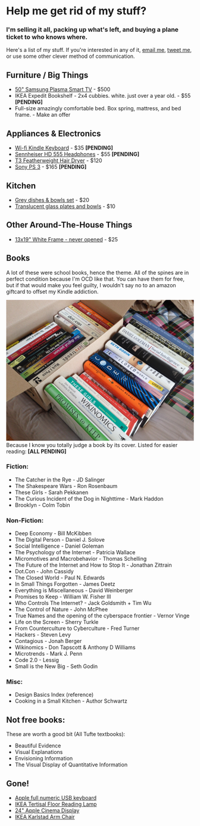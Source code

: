 # Help me get rid of my stuff?

### I'm selling it all, packing up what's left, and buying a plane ticket to who knows where. 

Here's a list of my stuff. If you're interested in any of it, [email me](mailto:jenn@jennvargas.com), [tweet me](http://twitter.com/jennjenn), or use some other clever method of communication.

## Furniture / Big Things

* [50" Samsung Plasma Smart TV](http://newyork.craigslist.org/mnh/ele/4495752893.html) - $500
* IKEA Expedit Bookshelf - 2x4 cubbies. white. just over a year old. - $55 **[PENDING]**
* Full-size amazingly comfortable bed. Box spring, mattress, and bed frame. - Make an offer

## Appliances & Electronics

* [Wi-fi Kindle Keyboard](http://newyork.craigslist.org/mnh/ele/4505641528.html) - $35 **[PENDING]**
* [Sennheiser HD 555 Headphones](http://newyork.craigslist.org/mnh/ele/4495906226.html) - $55 **[PENDING]**
* [T3 Featherweight Hair Dryer](http://newyork.craigslist.org/mnh/hab/4495939685.html) - $120
* [Sony PS 3](http://newyork.craigslist.org/mnh/vgm/4509393497.html) - $165 **[PENDING]**

## Kitchen
* [Grey dishes & bowls set](http://newyork.craigslist.org/mnh/hsh/4509309381.html) - $20
* [Translucent glass plates and bowls](http://newyork.craigslist.org/mnh/hsh/4509313821.html) - $10

## Other Around-The-House Things
* [13x19" White Frame - never opened](http://newyork.craigslist.org/mnh/hsh/4505841296.html) - $25

## Books
A lot of these were school books, hence the theme. All of the spines are in perfect condition because I'm OCD like that. You can have them for free, but if that would make you feel guilty, I wouldn't say no to an amazon giftcard to offset my Kindle addiction.

![Because I know you totally judge a book by its cover](images/books.jpg)
Because I know you totally judge a book by its cover. Listed for easier reading:  **[ALL PENDING]**

### Fiction:
- The Catcher in the Rye - JD Salinger
- The Shakespeare Wars - Ron Rosenbaum
- These Girls - Sarah Pekkanen
- The Curious Incident of the Dog in Nighttime - Mark Haddon
- Brooklyn - Colm Tobin

### Non-Fiction:
- Deep Economy - Bill McKibben
- The Digital Person - Daniel J. Solove
- Social Intelligence - Daniel Goleman
- The Psychology of the Internet - Patricia Wallace
- Micromotives and Macrobehavior - Thomas Schelling
- The Future of the Internet and How to Stop It - Jonathan Zittrain
- Dot.Con - John Cassidy
- The Closed World - Paul N. Edwards
- In Small Things Forgotten - James Deetz
- Everything is Miscellaneous - David Weinberger
- Promises to Keep - William W. Fisher III
- Who Controls The Internet? - Jack Goldsmith + Tim Wu
- The Control of Nature - John McPhee
- True Names and the opening of the cyberspace frontier - Vernor Vinge
- Life on the Screen - Sherry Turkle
- From Counterculture to Cyberculture - Fred Turner
- Hackers - Steven Levy
- Contagious - Jonah Berger
- Wikinomics - Don Tapscott & Anthony D Williams
- Microtrends - Mark J. Penn
- Code 2.0 - Lessig
- Small is the New Big - Seth Godin

### Misc:
- Design Basics Index (reference)
- Cooking in a Small Kitchen - Author Schwartz

## Not free books:
These are worth a good bit (All Tufte textbooks):

- Beautiful Evidence
- Visual Explanations
- Envisioning Information
- The Visual Display of Quantitative Information

## Gone!
* [Apple full numeric USB keyboard](https://post.craigslist.org/manage/4496437514)
* [IKEA Tertisal Floor Reading Lamp](https://post.craigslist.org/manage/4496398987)
* [24" Apple Cinema Display](https://post.craigslist.org/manage/4496424162)
* [IKEA Karlstad Arm Chair](http://newyork.craigslist.org/mnh/fuo/4496382878.html)